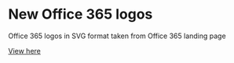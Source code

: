 New Office 365 logos
====================

Office 365 logos in SVG format taken from Office 365 landing page

[View here](https://planetwilson.github.io/Office365logos/)
